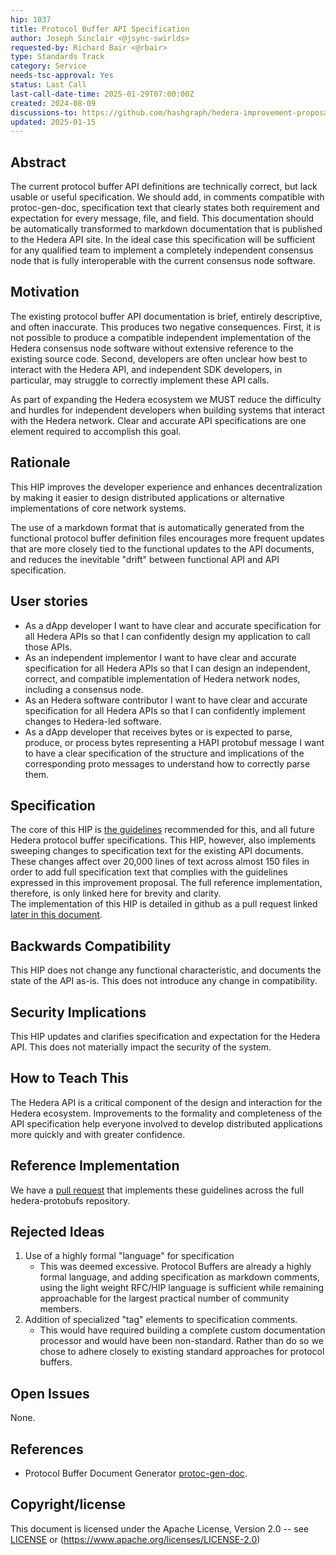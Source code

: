 ```yaml
---
hip: 1037
title: Protocol Buffer API Specification
author: Joseph Sinclair <@jsync-swirlds>
requested-by: Richard Bair <@rbair>
type: Standards Track
category: Service
needs-tsc-approval: Yes
status: Last Call
last-call-date-time: 2025-01-29T07:00:00Z
created: 2024-08-09
discussions-to: https://github.com/hashgraph/hedera-improvement-proposal/discussions/1037
updated: 2025-01-15
---
```


## Abstract
The current protocol buffer API definitions are technically correct, but lack
usable or useful specification. We should add, in comments compatible with
protoc-gen-doc, specification text that clearly states both requirement and
expectation for every message, file, and field. This documentation should be
automatically transformed to markdown documentation that is published to the
Hedera API site. In the ideal case this specification will be sufficient for
any qualified team to implement a completely independent consensus node that
is fully interoperable with the current consensus node software.

## Motivation
The existing protocol buffer API documentation is brief, entirely descriptive,
and often inaccurate. This produces two negative consequences. First, it is not
possible to produce a compatible independent implementation of the Hedera
consensus node software without extensive reference to the existing source
code. Second, developers are often unclear how best to interact with the
Hedera API, and independent SDK developers, in particular, may struggle to
correctly implement these API calls.

As part of expanding the Hedera ecosystem we MUST reduce the difficulty and
hurdles for independent developers when building systems that interact with
the Hedera network. Clear and accurate API specifications are one element
required to accomplish this goal.

## Rationale
This HIP improves the developer experience and enhances decentralization by
making it easier to design distributed applications or alternative
implementations of core network systems.

The use of a markdown format that is automatically generated from the
functional protocol buffer definition files encourages more frequent updates
that are more closely tied to the functional updates to the API documents, and
reduces the inevitable "drift" between functional API and API specification.

## User stories
- As a dApp developer I want to have clear and accurate specification for all
  Hedera APIs so that I can confidently design my application to call those
  APIs.
- As an independent implementor I want to have clear and accurate specification
  for all Hedera APIs so that I can design an independent, correct, and
  compatible implementation of Hedera network nodes, including a consensus node.
- As an Hedera software contributor I want to have clear and accurate
  specification for all Hedera APIs so that I can confidently implement changes
  to Hedera-led software.
- As a dApp developer that receives bytes or is expected to parse, produce, or
  process bytes representing a HAPI protobuf message I want to have a clear
  specification of the structure and implications of the corresponding proto
  messages to understand how to correctly parse them.

## Specification
The core of this HIP is
[the guidelines](../assets/hip-1037/Specification-Format-Style-Guidelines.md)
recommended for this, and all future Hedera protocol buffer specifications.
This HIP, however, also implements sweeping changes to specification text for
the existing API documents. These changes affect over 20,000 lines of text
across almost 150 files in order to add full specification text that complies
with the guidelines expressed in this improvement proposal. The full reference
implementation, therefore, is only linked here for brevity and clarity.<br/>
The implementation of this HIP is detailed in github as a
pull request linked [later in this document](#reference-implementation).

## Backwards Compatibility
This HIP does not change any functional characteristic, and documents the
state of the API as-is.  This does not introduce any change in compatibility.

## Security Implications
This HIP updates and clarifies specification and expectation for the Hedera
API. This does not materially impact the security of the system.

## How to Teach This
The Hedera API is a critical component of the design and interaction for the
Hedera ecosystem. Improvements to the formality and completeness of the API
specification help everyone involved to develop distributed applications
more quickly and with greater confidence.

## Reference Implementation
We have a
[pull request](https://github.com/hashgraph/hedera-protobufs/pull/388)
that implements these guidelines across the full hedera-protobufs repository.

## Rejected Ideas
1. Use of a highly formal "language" for specification
   * This was deemed excessive.  Protocol Buffers are already a highly formal
     language, and adding specification as markdown comments, using the 
     light weight RFC/HIP language is sufficient while remaining approachable
     for the largest practical number of community members.
1. Addition of specialized "tag" elements to specification comments.
   * This would have required building a complete custom documentation
     processor and would have been non-standard.  Rather than do so we chose
     to adhere closely to existing standard approaches for protocol buffers.


## Open Issues
None.

## References
- Protocol Buffer Document Generator
  [protoc-gen-doc](https://github.com/pseudomuto/protoc-gen-doc/?tab=readme-ov-file#protoc-gen-doc).

## Copyright/license
This document is licensed under the Apache License, Version 2.0 --
see [LICENSE](../LICENSE) or (https://www.apache.org/licenses/LICENSE-2.0)

